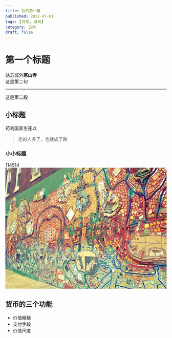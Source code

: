 ```yaml
---
title: 我的第一篇
published: 2022-07-01
tags: [日常, 游戏]
category: 日常
draft: false
---
```


# 第一个标题
姑苏城外**寒山寺**  
这是第二句
***
这是第二段

## 小标题
苟利国家生死以
> 走的人多了，也就成了路
### 小小标题
114514
![](/public/philly-magic-garden.9c0b4415.jpg)

## 货币的三个功能
* 价值粗糙
* 支付手段
* 价值尺度